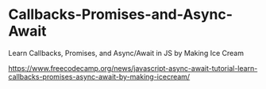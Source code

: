 # Callbacks-Promises-and-Async-Await
 Learn Callbacks, Promises, and Async/Await in JS by Making Ice Cream 

<a> https://www.freecodecamp.org/news/javascript-async-await-tutorial-learn-callbacks-promises-async-await-by-making-icecream/</a>
